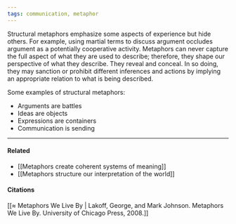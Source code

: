 ```yaml
---
tags: communication, metaphor
---
```


Structural metaphors emphasize some aspects of experience but hide others. For example, using martial terms to discuss argument occludes argument as a potentially cooperative activity. Metaphors can never capture the full aspect of what they are used to describe; therefore, they shape our perspective of what they describe. They reveal and conceal. In so doing, they may sanction or prohibit different inferences and actions by implying an appropriate relation to what is being described.

Some examples of structural metaphors:

-   Arguments are battles
-   Ideas are objects
-   Expressions are containers
-   Communication is sending

---

#### Related

-   [[Metaphors create coherent systems of meaning]]
-   [[Metaphors structure our interpretation of the world]]

#### Citations

[[≈ Metaphors We Live By | Lakoff, George, and Mark Johnson. Metaphors We Live By. University of Chicago Press, 2008.]]